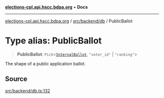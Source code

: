 [**elections-cpl.api.hscc.bdpa.org**](../../../../README.md) • **Docs**

***

[elections-cpl.api.hscc.bdpa.org](../../../../README.md) / [src/backend/db](../README.md) / PublicBallot

# Type alias: PublicBallot

> **PublicBallot**: `Pick`\<[`InternalBallot`](InternalBallot.md), `"voter_id"` \| `"ranking"`\>

The shape of a public application ballot.

## Source

[src/backend/db.ts:132](https://github.com/nhscc/elections_cpl.api.hscc.bdpa.org/blob/46ed5b306a3fd199be2bd28706c3da03542c6da3/src/backend/db.ts#L132)
